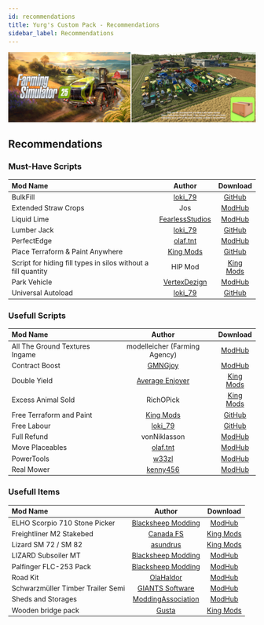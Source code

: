 ```yaml
---
id: recommendations
title: Yurg's Custom Pack - Recommendations
sidebar_label: Recommendations
---
```

[![](modHeader.png)](modScreen.png)
## Recommendations


### Must-Have Scripts

| Mod Name                                                      |                                    Author                                    |                                                        Download                                                        |
|:--------------------------------------------------------------|:----------------------------------------------------------------------------:|:----------------------------------------------------------------------------------------------------------------------:|
| BulkFill                                                      |                   [loki_79](https://github.com/loki79uk/)                    |                          [GitHub](https://github.com/loki79uk/FS25_BulkFill/releases/latest)                           |
| Extended Straw Crops                                          |                                     Jos                                      |                     [ModHub](https://www.farming-simulator.com/mod.php?mod_id=303172&title=fs2025)                     |
| Liquid Lime                                                   |    [FearlessStudios](https://www.kingmods.net/en/profile/fearlessstudios)    |                           [ModHub](https://www.farming-simulator.com/mod.php?mod_id=304579)                            |
| Lumber Jack                                                   |                   [loki_79](https://github.com/loki79uk/)                    |                         [GitHub](https://github.com/loki79uk/FS25_LumberJack/releases/latest)                          |
| PerfectEdge                                                   |           [olaf.tnt](https://www.kingmods.net/en/profile/olaf-tnt)           |                     [ModHub](https://www.farming-simulator.com/mod.php?mod_id=303365&title=fs2025)                     |
| Place Terraform & Paint Anywhere                              |                 [King Mods](https://github.com/kingmodsnet)                  |               [GitHub](https://github.com/kingmodsnet/FS25_PlaceTerraformPaintAnywhere/releases/latest)                |
| Script for hiding fill types in silos without a fill quantity |                                   HIP Mod                                    | [King Mods](https://www.kingmods.net/en/fs25/mods/59239/script-for-hiding-fill-types-in-silos-without-a-fill-quantity) |
| Park Vehicle                                                  |                  [VertexDezign](https://vertexdezign.net/)                   |                     [ModHub](https://www.farming-simulator.com/mod.php?mod_id=303707&title=fs2025)                     |
| Universal Autoload                                            |                   [loki_79](https://github.com/loki79uk/)                    |                      [GitHub](https://github.com/loki79uk/FS25_UniversalAutoload/releases/latest)                      |


### Usefull Scripts

| Mod Name                                                      |                                    Author                                    |                                                        Download                                                        |
|:--------------------------------------------------------------|:----------------------------------------------------------------------------:|:----------------------------------------------------------------------------------------------------------------------:|
| All The Ground Textures Ingame                                |                        modelleicher (Farming Agency)                         |                     [ModHub](https://www.farming-simulator.com/mod.php?mod_id=306879&title=fs2025)                     |
| Contract Boost                                                |            [GMNGjoy](https://www.kingmods.net/en/profile/gmngjoy)            |                     [ModHub](https://www.farming-simulator.com/mod.php?mod_id=304463&title=fs2025)                     |
| Double Yield                                                  |    [Average Enjoyer](https://www.kingmods.net/en/profile/average-enjoyer)    |                         [King Mods](https://www.kingmods.net/en/fs25/mods/57631/double-yield)                          |
| Excess Animal Sold                                            |                                  RichOPick                                   |                      [King Mods](https://www.kingmods.net/en/fs25/mods/59327/excess-animal-sold)                       |
| Free Terraform and Paint                                      |                 [King Mods](https://github.com/kingmodsnet)                  |                    [GitHub](https://github.com/kingmodsnet/FS25_FreeTerraformPaint/releases/latest)                    |
| Free Labour                                                   |                   [loki_79](https://github.com/loki79uk/)                    |                         [GitHub](https://github.com/loki79uk/FS25_FreeLabour/releases/latest)                          |
| Full Refund                                                   |                                 vonNiklasson                                 |                     [ModHub](https://www.farming-simulator.com/mod.php?mod_id=305054&title=fs2025)                     |
| Move Placeables                                               |           [olaf.tnt](https://www.kingmods.net/en/profile/olaf-tnt)           |                     [ModHub](https://www.farming-simulator.com/mod.php?mod_id=304991&title=fs2025)                     |
| PowerTools                                                    |              [w33zl](https://www.kingmods.net/en/profile/w33zl)              |                     [ModHub](https://www.farming-simulator.com/mod.php?mod_id=303451&title=fs2025)                     |
| Real Mower                                                    |           [kenny456](https://www.kingmods.net/en/profile/kenny456)           |                     [ModHub](https://www.farming-simulator.com/mod.php?mod_id=303281&title=fs2025)                     |


### Usefull Items

| Mod Name                                                      |                                    Author                                    |                                                        Download                                                        |
|:--------------------------------------------------------------|:----------------------------------------------------------------------------:|:----------------------------------------------------------------------------------------------------------------------:|
| ELHO Scorpio 710 Stone Picker                                 | [Blacksheep Modding](https://www.kingmods.net/en/profile/blacksheep-modding) |                     [ModHub](https://www.farming-simulator.com/mod.php?mod_id=305680&title=fs2025)                     |
| Freightliner M2 Stakebed                                      |          [Canada FS](https://www.kingmods.net/en/profile/canada-fs)          |               [King Mods](https://www.kingmods.net/en/fs25/mods/59512/freightliner-m2-stakebed-autoload)               |
| Lizard SM 72 / SM 82                                          |           [asundrus](https://www.kingmods.net/en/profile/asundrus)           |                      [King Mods](https://www.kingmods.net/en/fs25/mods/59268/lizard-sm-72-sm-82)                       |
| LIZARD Subsoiler MT                                           | [Blacksheep Modding](https://www.kingmods.net/en/profile/blacksheep-modding) |                     [ModHub](https://www.farming-simulator.com/mod.php?mod_id=305189&title=fs2025)                     |
| Palfinger FLC-253 Pack                                        | [Blacksheep Modding](https://www.kingmods.net/en/profile/blacksheep-modding) |                     [ModHub](https://www.farming-simulator.com/mod.php?mod_id=307144&title=fs2025)                     |
| Road Kit                                                      |          [OlaHaldor](https://www.kingmods.net/en/profile/olahaldor)          |                     [ModHub](https://www.farming-simulator.com/mod.php?mod_id=308702&title=fs2025)                     |
| Schwarzmüller Timber Trailer Semi                             |    [GIANTS Software](https://www.kingmods.net/en/profile/GIANTS_Software)    |                     [ModHub](https://www.farming-simulator.com/mod.php?mod_id=302518&title=fs2025)                     |
| Sheds and Storages                                            | [ModdingAssociation](https://www.kingmods.net/en/profile/moddingassociation) |                     [ModHub](https://www.farming-simulator.com/mod.php?mod_id=303312&title=fs2025)                     |
| Wooden bridge pack                                            |              [Gusta](https://www.kingmods.net/en/profile/gusta)              |                      [King Mods](https://www.kingmods.net/en/fs25/mods/57982/wooden-bridge-pack)                       |
